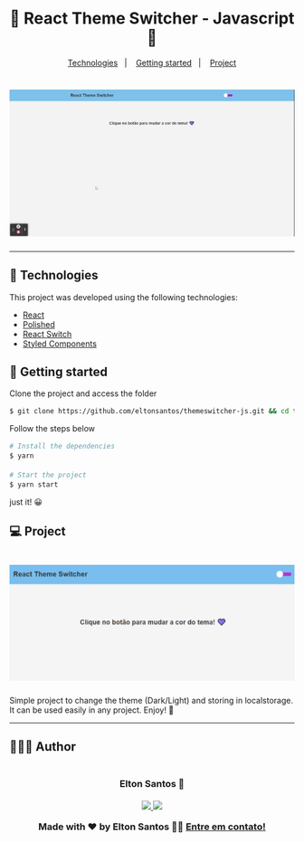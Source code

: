<h1 align="center">
  <strong>💛 React Theme Switcher - Javascript 🖤</strong>
</h1>

<p align="center">
  <a href="#-technologies">Technologies</a>&nbsp;&nbsp;&nbsp;|&nbsp;&nbsp;&nbsp;
  <a href="#-getting-started">Getting started</a>&nbsp;&nbsp;&nbsp;|&nbsp;&nbsp;&nbsp;
  <a href="#-project">Project</a>
<br>

<h1 align="center">
  <img alt="React Theme Switcher" title="React Theme Switcher" src=".github/themeswitcher.gif" />
</h1>

---

## 🧪 Technologies

This project was developed using the following technologies:

- [React](https://reactjs.org)
- [Polished](https://polished.js.org/)
- [React Switch](https://react-switch.netlify.app/)
- [Styled Components](https://styled-components.com/)

## 🚀 Getting started

Clone the project and access the folder

```bash
$ git clone https://github.com/eltonsantos/themeswitcher-js.git && cd themeswitcher-js
```

Follow the steps below

```bash
# Install the dependencies
$ yarn

# Start the project
$ yarn start

```
just it! 😀

## 💻 Project

<h1 align="center">
  <img alt="React Theme Switcher" title="React Theme Switcher" src=".github/themeswitcher.png" />
</h1>

Simple project to change the theme (Dark/Light) and storing in localstorage. It can be used easily in any project. Enjoy! 🥰

---

## 👨🏻‍💻 Author

<h3 align="center">
  <img style="border-radius: 50%" src="https://avatars3.githubusercontent.com/u/1292594?s=460&u=0b1bfb0fc81256c59dc33f31ce344231bd5a5286&v=4" width="100px;" alt=""/>
  <br/>
  <strong>Elton Santos</strong> 🚀
  <br/>
  <br/>

 <a href="https://www.linkedin.com/in/eltonmelosantos" alt="LinkedIn" target="blank">
    <img src="https://img.shields.io/badge/-LinkedIn-blue?style=flat-square&logo=Linkedin&logoColor=white" />
  </a>

  <a href="mailto:elton.melo.santos@gmail.com?subject=Olá%20Elton" alt="Email" target="blank">
    <img src="https://img.shields.io/badge/-Gmail-c14438?style=flat-square&logo=Gmail&logoColor=white&link=mailto:elton.melo.santos@gmail.com" />
  </a>

<br/>

Made with ❤️ by Elton Santos 👋🏽 [Entre em contato!](https://www.linkedin.com/in/eltonmelosantos/)

</h3>
